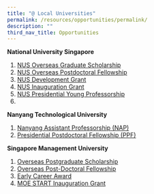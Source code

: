 ```yaml
---
title: "@ Local Universities"
permalink: /resources/opportunities/permalink/
description: ""
third_nav_title: Opportunities
---
```

**National University Singapore**
1. [NUS Overseas Graduate Scholarship](https://www.nus.edu.sg/careers/potentialhires/applicationprocess/NUS-OGS-scheme.pdf )
2. [NUS Overseas Postdoctoral Fellowship](https://www.nus.edu.sg/careers/potentialhires/applicationprocess/NUS-OPF-scheme.pdf)
3. [NUS Development Grant](https://www.nus.edu.sg/careers/NUS-development-grant.pdf)
4. [NUS Inauguration Grant](https://www.nus.edu.sg/careers/NUS-inauguration-grant.pdf)
5.   [NUS Presidential Young Professorship](https://www.nus.edu.sg/careers/NUS-Presidential-Young-Professorship.pdf )
6.   

**Nanyang Technological University**
1. [Nanyang Assistant Professorship (NAP)](https://www.ntu.edu.sg/research/research-careers/nanyang-assistant-professorship-(nap))
2. [Presidential Postdoctoral Fellowship (PPF)](https://www.ntu.edu.sg/research/research-careers/presidential-postdoctoral-fellowship-(ppf))


**Singapore Management University**

1.  [Overseas Postgraduate Scholarship](https://www.smu.edu.sg/moe-start/overseas-pg-scholarship)
2.  [Overseas Post-Doctoral Fellowship](http://www.smu.edu.sg/moe-start/overseas-post-doctoral-fellowship) 
3.  [Early Career Award](http://www.smu.edu.sg/moe-start/early-career-award) 
4.  [MOE START Inauguration Grant](https://www.smu.edu.sg/moe-start/inauguration-grant)